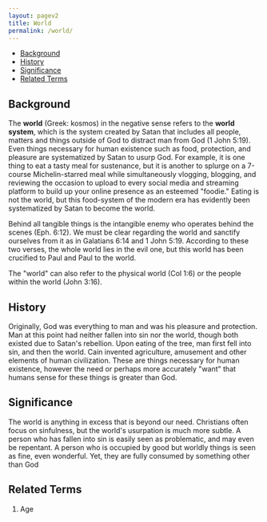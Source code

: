 ```yaml
---
layout: pagev2
title: World
permalink: /world/
---
```

- [Background](#background)
- [History](#history)
- [Significance](#significance)
- [Related Terms](#related-terms)

## Background

The **world** (Greek: kosmos) in the negative sense refers to the **world system**, which is the system created by Satan that includes all people, matters and things outside of God to distract man from God (1 John 5:19). Even things necessary for human existence such as food, protection, and pleasure are systematized by Satan to usurp God. For example, it is one thing to eat a tasty meal for sustenance, but it is another to splurge on a 7-course Michelin-starred meal while simultaneously vlogging, blogging, and reviewing the occasion to upload to every social media and streaming platform to build up your online presence as an esteemed "foodie." Eating is not the world, but this food-system of the modern era has evidently been systematized by Satan to become the world.

Behind all tangible things is the intangible enemy who operates behind the scenes (Eph. 6:12). We must be clear regarding the world and sanctify ourselves from it as in Galatians 6:14 and 1 John 5:19. According to these two verses, the whole world lies in the evil one, but this world has been crucified to Paul and Paul to the world.

The "world" can also refer to the physical world (Col 1:6) or the people within the world (John 3:16).

## History

Originally, God was everything to man and was his pleasure and protection. Man at this point had neither fallen into sin nor the world, though both existed due to Satan's rebellion. Upon eating of the tree, man first fell into sin, and then the  world. Cain invented agriculture, amusement and other elements of human civilization. These are things necessary for human existence, however the need or perhaps more accurately "want" that humans sense for these things is greater than God. 

## Significance

The world is anything in excess that is beyond our need. Christians often focus on sinfulness, but the world's usurpation is much more subtle. A person who has fallen into sin is easily seen as problematic, and may even be repentant. A person who is occupied by good but worldly things is seen as fine, even wonderful. Yet, they are fully consumed by something other than God

## Related Terms

1. Age
